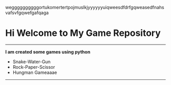 weggggggggggortukomertertpojmuslkjyyyyyyuiqweesdfdrfgqweasedfnahsvafsvfgqwefgafqaga

# Hi Welcome to My Game Repository
***

**I am created some games using python**
- Snake-Water-Gun
- Rock-Paper-Scissor
- Hungman Gameaaae
---

